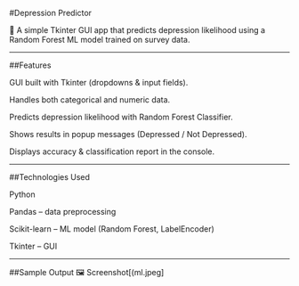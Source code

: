 #Depression Predictor

🔹 A simple Tkinter GUI app that predicts depression likelihood using a Random Forest ML model trained on survey data.


---

##Features

GUI built with Tkinter (dropdowns & input fields).

Handles both categorical and numeric data.

Predicts depression likelihood with Random Forest Classifier.

Shows results in popup messages (Depressed / Not Depressed).

Displays accuracy & classification report in the console.



---

##Technologies Used

Python

Pandas – data preprocessing

Scikit-learn – ML model (Random Forest, LabelEncoder)

Tkinter – GUI


---

##Sample Output
 🖼 Screenshot[(ml.jpeg]
